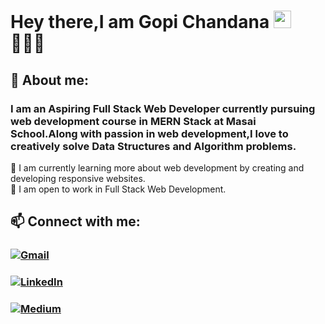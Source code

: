 # Hey there,I am Gopi Chandana <img src="https://media.giphy.com/media/hvRJCLFzcasrR4ia7z/giphy.gif" width="28"> 👩🏻‍💻

## 📖 About me:
### I am an Aspiring Full Stack Web Developer currently pursuing  web development course in MERN Stack at Masai School.Along with passion in web development,I love to creatively solve Data Structures and Algorithm problems. 

🌱 I am currently learning more about web development by creating and developing responsive websites.<br>
👯 I am open to work in Full Stack Web Development.

## 📫 Connect with me: 


###  [<img alt="Gmail" src="https://img.shields.io/badge/Gmail-D14836?style=for-the-badge&logo=gmail&logoColor=white" />](mailto:gopichandanasiri@gmail.com)

###  [<img alt="LinkedIn" src="https://img.shields.io/badge/linkedin-%230077B5.svg?&style=for-the-badge&logo=linkedin&logoColor=white"/>](https://www.linkedin.com/in/gopichandana) 

###  [<img alt="Medium" src="https://img.shields.io/badge/Medium-%23000000.svg?&style=for-the-badge&logo=Medium&logoColor=white"/>](https://gopichandana.medium.com/)
 



